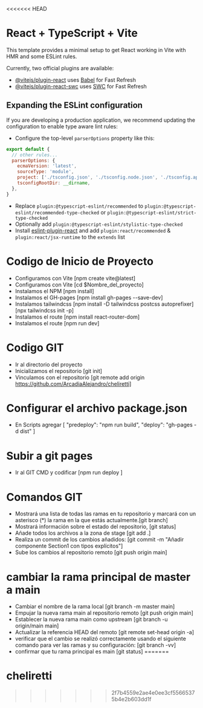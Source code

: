 <<<<<<< HEAD
# React + TypeScript + Vite

This template provides a minimal setup to get React working in Vite with HMR and some ESLint rules.

Currently, two official plugins are available:

- [@vitejs/plugin-react](https://github.com/vitejs/vite-plugin-react/blob/main/packages/plugin-react/README.md) uses [Babel](https://babeljs.io/) for Fast Refresh
- [@vitejs/plugin-react-swc](https://github.com/vitejs/vite-plugin-react-swc) uses [SWC](https://swc.rs/) for Fast Refresh

## Expanding the ESLint configuration

If you are developing a production application, we recommend updating the configuration to enable type aware lint rules:

- Configure the top-level `parserOptions` property like this:

```js
export default {
  // other rules...
  parserOptions: {
    ecmaVersion: 'latest',
    sourceType: 'module',
    project: ['./tsconfig.json', './tsconfig.node.json', './tsconfig.app.json'],
    tsconfigRootDir: __dirname,
  },
}
```

- Replace `plugin:@typescript-eslint/recommended` to `plugin:@typescript-eslint/recommended-type-checked` or `plugin:@typescript-eslint/strict-type-checked`
- Optionally add `plugin:@typescript-eslint/stylistic-type-checked`
- Install [eslint-plugin-react](https://github.com/jsx-eslint/eslint-plugin-react) and add `plugin:react/recommended` & `plugin:react/jsx-runtime` to the `extends` list

# Codigo de Inicio de Proyecto

- Configuramos con Vite [npm create vite@latest]
- Configuramos con Vite [cd $Nombre_del_proyecto]
- Instalamos el NPM [npm install]
- Instalamos el GH-pages [npm install gh-pages --save-dev]
- Instalamos tailwindcss [npm install -D tailwindcss postcss autoprefixer] [npx tailwindcss init -p] 
- Instalamos el route [npm install react-router-dom]
- Instalamos el route [npm run dev]

# Codigo GIT

- Ir al directorio del proyecto
- Inicializamos el repositorio [git init]
- Vinculamos con el repositorio [git remote add origin https://github.com/ArcadiaAlejandro/cheliretti]

# Configurar el archivo package.json 

- En Scripts agregar [    "predeploy": "npm run build",
    "deploy": "gh-pages -d dist" ]

# Subir a git pages

- Ir al GIT CMD y codificar [npm run deploy ]

# Comandos GIT

- Mostrará una lista de todas las ramas en tu repositorio y marcará con un asterisco (*) la rama en la que estás actualmente.[git branch]
- Mostrará información sobre el estado del repositorio, [git status]
- Añade todos los archivos a la zona de stage [git add .]
- Realiza un commit de los cambios añadidos: [git commit -m "Añadir componente Section1 con tipos explícitos"]
- Sube los cambios al repositorio remoto [git push origin main]

# cambiar la rama principal de master a main

- Cambiar el nombre de la rama local [git branch -m master main]
- Empujar la nueva rama main al repositorio remoto [git push origin main]
- Establecer la nueva rama main como upstream [git branch -u origin/main main]
- Actualizar la referencia HEAD del remoto [git remote set-head origin -a]
- verificar que el cambio se realizó correctamente usando el siguiente comando para ver las ramas y su configuración: [git branch -vv]
- confirmar que tu rama principal es main [git status]
=======
# cheliretti
>>>>>>> 2f7b4559e2ae4e0ee3cf55665375b4e2b603dd1f
